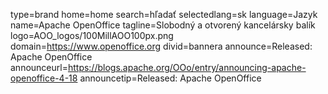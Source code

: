 type=brand
home=home
search=hľadať
selectedlang=sk
language=Jazyk
name=Apache OpenOffice 
tagline=Slobodný a otvorený kancelársky balík
logo=AOO_logos/100MillAOO100px.png
domain=https://www.openoffice.org
divid=bannera
announce=Released: Apache OpenOffice
announceurl=https://blogs.apache.org/OOo/entry/announcing-apache-openoffice-4-18
announcetip=Released: Apache OpenOffice
~~~~~~
